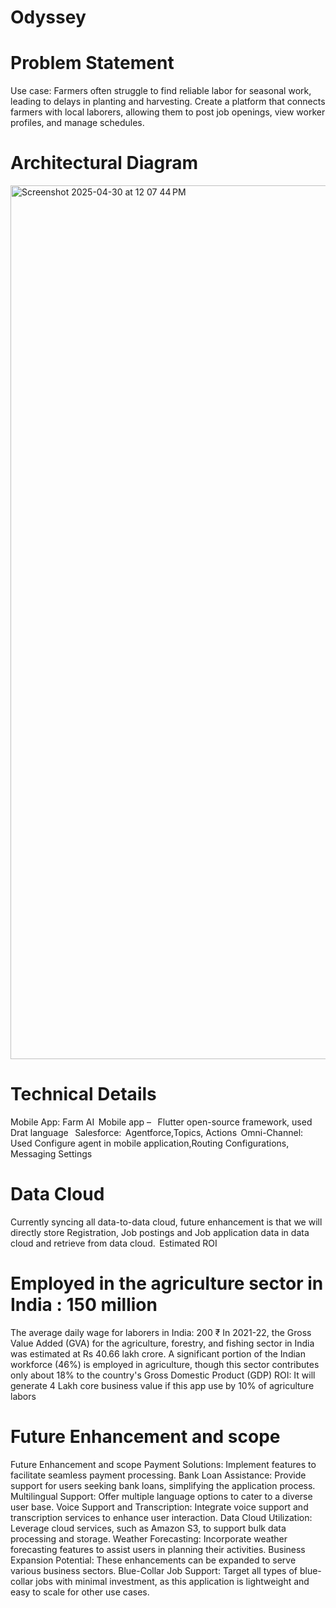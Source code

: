 # Odyssey
# Problem Statement 

Use case: Farmers often struggle to find reliable labor for seasonal work, leading to delays in planting and harvesting. Create a platform that connects farmers with local laborers, allowing them to post job openings, view worker profiles, and manage schedules.  

# Architectural Diagram

<img width="1398" alt="Screenshot 2025-04-30 at 12 07 44 PM" src="https://github.com/user-attachments/assets/61f70110-5320-423b-a8e2-52d7c8310ca5" />


# Technical Details

Mobile App: Farm AI  
Mobile app –   Flutter open-source framework, used Drat language   
Salesforce:  Agentforce,Topics, Actions  
Omni-Channel: Used Configure agent in mobile application,Routing Configurations, Messaging Settings  

# Data Cloud 
Currently syncing all data-to-data cloud, future enhancement is that we will directly store Registration, Job postings and Job application data in data cloud and retrieve from data cloud.  
Estimated ROI 

# Employed in the agriculture sector in India : 150 million 

The average daily wage for laborers in India: 200 ₹ 
In 2021-22, the Gross Value Added (GVA) for the agriculture, forestry, and fishing sector in India was estimated at Rs 40.66 lakh crore. A significant portion of the Indian workforce (46%) is employed in agriculture, though this sector contributes only about 18% to the country's Gross Domestic Product (GDP) 
ROI: It will generate 4 Lakh core business value if this app use by 10% of agriculture labors  


# Future Enhancement and scope 

Future Enhancement and scope 
Payment Solutions: Implement features to facilitate seamless payment processing.
Bank Loan Assistance: Provide support for users seeking bank loans, simplifying the application process.
Multilingual Support: Offer multiple language options to cater to a diverse user base.
Voice Support and Transcription: Integrate voice support and transcription services to enhance user interaction.
Data Cloud Utilization: Leverage cloud services, such as Amazon S3, to support bulk data processing and storage.
Weather Forecasting: Incorporate weather forecasting features to assist users in planning their activities.
Business Expansion Potential: These enhancements can be expanded to serve various business sectors.
Blue-Collar Job Support: Target all types of blue-collar jobs with minimal investment, as this application is lightweight and easy to scale for other use cases.

